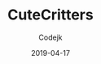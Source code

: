 ---
title: CuteCritters
author:
  - Codejk
description: >
  this texture pack has been in the making for almost 2 days now. it is my
  attempt to recreate the pink critter. i hope you enjoy. inspired by Cutiejea's
  profile picture!
date: 2019-04-17
icon: https://cdn.discordapp.com/attachments/567143780755701760/568109590697476106/Screen_Shot_2019-04-17_at_17.20.46.png
image: https://cdn.discordapp.com/attachments/567143780755701760/568109759715344394/Screen_Shot_2019-04-17_at_17.16.58.png
video: https://www.youtube.com/embed/4hdAJ6C1N4U
code: eyJ2ZXJzaW9uIjoiMCIsIm5hbWUiOiJDdXRlQ3JpdHRlcnMiLCJkZXNjcmlwdGlvbiI6InRoaXMgdGV4dHVyZSBwYWNrIGhhcyBiZWVuIGluIHRoZSBtYWtpbmcgZm9yIGFsbW9zdCAyIGRheXMgbm93LiBpdCBpcyBteSBhdHRlbXB0IHRvIHJlY3JlYXRlIHRoZSBwaW5rIGNyaXR0ZXIuIGkgaG9wZSB5b3UgZW5qb3kuIGluc3BpcmVkIGJ5IEBDdXRpZWplYSdzIHByb2ZpbGUgcGljdHVyZSEiLCJoYW1zdGVyIjoiaHR0cHM6Ly9pLmltZ3VyLmNvbS9JWFdCQVlVLnBuZyIsInNuYWlsIjoiaHR0cHM6Ly9pLmltZ3VyLmNvbS9XTHFFVUV5LnBuZyIsIml0ZW1zIjoiIiwidGF2ZW5Qcm9wcyI6IiJ9
buttons:
  - name: Install
    href: https://raw.githubusercontent.com/boxcritters/boxcrittersmods.ga/master/tp/CuteCritters.bctp.json
featured: true
---